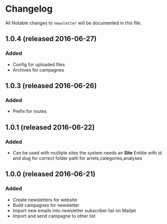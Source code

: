 # Changelog

All Notable changes to `newsletter` will be documented in this file.

## 1.0.4 (released 2016-06-27)

### Added
- Config for uploaded files
- Archives for campagnes

## 1.0.3 (released 2016-06-26)

### Added
- Prefix for routes

## 1.0.1 (released 2016-06-22)

### Added
- Can be used with multiple sites the system needs an **Site** Entitie with id and slug for correct folder path for arrets,categories,analyses 

## 1.0.0 (released 2016-06-21)

### Added
- Create newsletters for website
- Build campagnes for newsletter
- Import new emails into newsletter subscriber list on Mailjet
- Import and send campagne to other list
